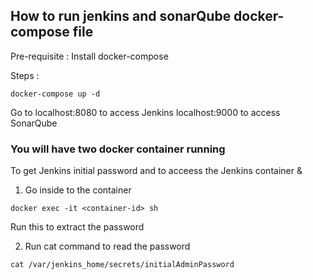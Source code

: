 ## How to run jenkins and sonarQube docker-compose file

Pre-requisite :
Install docker-compose

Steps :

```docker-compose up -d```

Go to localhost:8080 to access Jenkins
localhost:9000 to access SonarQube

### You will have two docker container running 
To get Jenkins initial password and to acceess the Jenkins container & 
1. Go inside to the container 
```
docker exec -it <container-id> sh
```
Run this to extract the password

2. Run cat command to read the password
```
cat /var/jenkins_home/secrets/initialAdminPassword
```